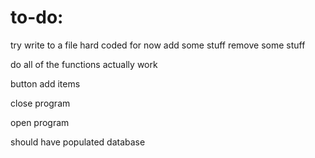 # to-do:

try write to a file
    hard coded for now
add some stuff
remove some stuff

do all of the functions actually work


button
add items


close program

open program

should have populated database